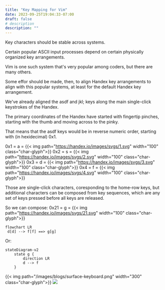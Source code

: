 ```yaml
---
title: "Key Mapping for Vim"
date: 2023-09-25T19:04:33-07:00
draft: false
# description
description: ""
---
```


Key characters should be stable across systems.

Certain popular ASCII input processes depend on certain physically organized key arrangements.

Vim is one such system that's very popular among coders, but there are many others.

Some effor should be made, then, to align Handex key arrangements to align with this popular systems, at least for the default Handex key arrangement.

We've already aligned the asdf and jkl; keys along the main single-click keystrokes of the Handex.

The primary coordinates of the Handex have started with fingertip pinches, starting with the thumb and moving across to the pinky.

That means that the asdf keys would be in reverse numeric order, starting with (in hexidecimal) 0x1.

0x1 = a = {{< img path="https://handex.io/images/svgs/1.svg" width="100" class="char-glyph">}}
0x2 = s = {{< img path="https://handex.io/images/svgs/2.svg" width="100" class="char-glyph">}}
0x3 = d = {{< img path="https://handex.io/images/svgs/3.svg" width="100" class="char-glyph">}}
0x4 = f = {{< img path="https://handex.io/images/svgs/4.svg" width="100" class="char-glyph">}}

Those are single-click characters, coresponding to the home-row keys, but additional characters can be composed from key sequences, which are any set of keys pressed before all keys are released.

So we can compose:
0x21 = g = {{< img path="https://handex.io/images/svgs/21.svg" width="100" class="char-glyph">}}

```mermaid
flowchart LR
 d[d] --> f[f] ==> g[g]
```

Or:

```mermaid
stateDiagram-v2
    state g {
        direction LR
        d --> f
    }
```

{{< img path="/images/blogs/surface-keyboard.png" width="300" class="char-glyph">}}
![](2023-09-25-19-17-32.png)